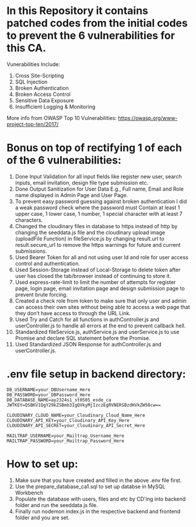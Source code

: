 # In this Repository it contains patched codes from the initial codes to prevent the 6 vulnerabilities for this CA.

Vunerabilities Include:

1. Cross Site-Scripting
2. SQL Injection
3. Broken Authentication
4. Broken Access Control
5. Sensitive Data Exposure
6. Insufficient Logging & Monitoring

More info from OWASP Top 10 Vulnerabilities:
https://owasp.org/www-project-top-ten/2017/

# Bonus on top of rectifying 1 of each of the 6 vulnerabilities:

1. Done Input Validation for all input fields like register new user, search inputs, email invitation, design file type submission etc.
2. Done Output Sanitization for User Data E.g., Full name, Email and Role name displayed in Admin Page and User Page.
3. To prevent easy password guessing against broken authentication I did a weak password check where the password must Contain at least 1 upper case, 1 lower case, 1 number, 1 special character with at least 7 characters.
4. Changed the cloudinary files in database to https instead of http by changing the seeddata.js file and the cloudinary upload image (uploadFile Function) in fileService.js by changing result.url to result.secure_url to remove the https warnings for future and current submissions.
5. Used Bearer Token for all and not using user Id and role for user access control and authentication.
6. Used Session-Storage instead of Local-Storage to delete token after user has closed the tab/browser instead of continuing to store it.
7. Used express-rate-limit to limit the number of attempts for register page, login page, email invitation page and design submission page to prevent brute forcing.
8. Created a check role from token to make sure that only user and admin can access their own sites without being able to access a web page that they don’t have access to through the URL Link.
9. Used Try and Catch for all functions in authController.js and userController.js to handle all errors at the end to prevent callback hell.
10. Standardized fileService.js, authService.js and userService.js to use Promise and declare SQL statement before the Promise.
11. Used Standardized JSON Response for authController.js and userController.js.

# .env file setup in backend directory:

    DB_USERNAME=your_DBUsername_Here
    DB_PASSWORD=your_DBPassword_Here
    DB_DATABASE_NAME=ay2324s1_st0505_esde_ca
    JWTKEY=QSBKV1QgY29kZSBmb3IgQVkyMjIzczEgRVNERSBzdHVkZW50cw==
    
    CLOUDINARY_CLOUD_NAME=your_Cloudinary_Cloud_Name_Here
    CLOUDINARY_API_KEY=your_Cloudinary_API_Key_Here
    CLOUDINARY_API_SECRET=your_Cloudinary_API_Secret_Here
    
    MAILTRAP_USERNAME=your_Mailtrap_Username_Here
    MAILTRAP_PASSWORD=your_Mailtrap_Password_Here

# How to set up:

1. Make sure that you have created and filled in the above .env file first.
2. Use the prepare_database_ca1.sql to set up databse in MySQL Workbench
3. Populate the database with users, files and etc by CD'ing into backend folder and run the seeddata.js file.
4. Finally run nodemon index.js in the respective backend and frontend folder and you are set.
